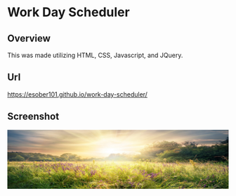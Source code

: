 # Work Day Scheduler

## Overview

This was made utilizing HTML, CSS, Javascript, and JQuery.

## Url

 https://esober101.github.io/work-day-scheduler/

## Screenshot

![Screenshot](images/early.jpg "Screenshot")
